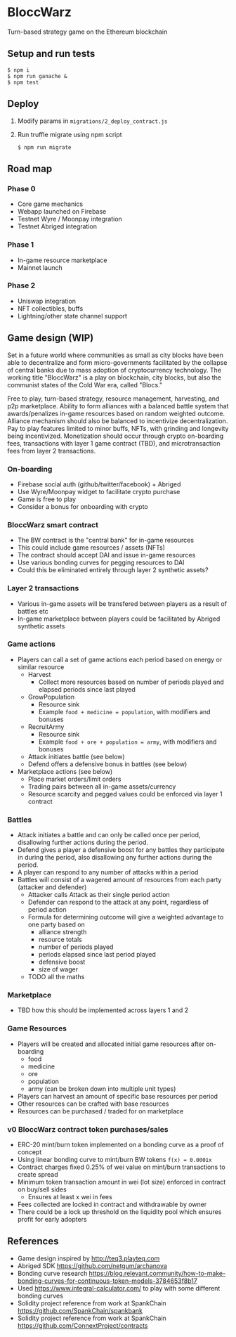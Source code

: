 # BloccWarz
Turn-based strategy game on the Ethereum blockchain

## Setup and run tests
```
$ npm i
$ npm run ganache &
$ npm test
```
## Deploy
1. Modify params in `migrations/2_deploy_contract.js`
2. Run truffle migrate using npm script

       $ npm run migrate

## Road map

### Phase 0
- Core game mechanics
- Webapp launched on Firebase
- Testnet Wyre / Moonpay integration
- Testnet Abriged integration

### Phase 1
- In-game resource marketplace
- Mainnet launch

### Phase 2
- Uniswap integration
- NFT collectibles, buffs
- Lightning/other state channel support

## Game design (WIP)

Set in a future world where communities as small as city blocks have been able to decentralize and form
micro-governments facilitated by the collapse of central banks due to mass adoption of cryptocurrency technology.  The working title "BloccWarz" is a play on blockchain, city blocks, but also the communist states of the Cold War era, called "Blocs."

Free to play, turn-based strategy, resource management, harvesting, and p2p marketplace.
Ability to form alliances with a balanced battle system that awards/penalizes in-game resources based on random weighted outcome. Alliance mechanism should also be balanced to incentivize decentralization.  Pay to play features limited to minor buffs, NFTs, with grinding and longevity being incentivized. Monetization should occur through crypto on-boarding fees, transactions with layer 1 game contract (TBD), and microtransaction fees from layer 2 transactions.

### On-boarding
- Firebase social auth (github/twitter/facebook) + Abriged
- Use Wyre/Moonpay widget to facilitate crypto purchase
- Game is free to play
- Consider a bonus for onboarding with crypto

### BloccWarz smart contract
- The BW contract is the "central bank" for in-game resources
- This could include game resources / assets (NFTs)
- The contract should accept DAI and issue in-game resources
- Use various bonding curves for pegging resources to DAI
- Could this be eliminated entirely through layer 2 synthetic assets?

### Layer 2 transactions
- Various in-game assets will be transfered between players as a result of battles etc
- In-game marketplace between players could be facilitated by Abriged synthetic assets

### Game actions
- Players can call a set of game actions each period based on energy or similar resource
  - Harvest
    - Collect more resources based on number of periods played and elapsed periods since last played
  - GrowPopulation
    - Resource sink
    - Example `food + medicine = population`, with modifiers and bonuses
  - RecruitArmy
    - Resource sink
    - Example `food + ore + population = army`, with modifiers and bonuses
  - Attack initiates battle (see below)
  - Defend offers a defensive bonus in battles (see below)
- Marketplace actions (see below)
  - Place market orders/limit orders
  - Trading pairs between all in-game assets/currency
  - Resource scarcity and pegged values could be enforced via layer 1 contract

### Battles
- Attack initiates a battle and can only be called once per period, disallowing further actions during the period.
- Defend gives a player a defensive boost for any battles they participate in during the period, also disallowing any further actions during the period.
- A player can respond to any number of attacks within a period
- Battles will consist of a wagered amount of resources from each party (attacker and defender)
  - Attacker calls Attack as their single period action
  - Defender can respond to the attack at any point, regardless of period action
  - Formula for determining outcome will give a weighted advantage to one party based on
    - alliance strength
    - resource totals
    - number of periods played
    - periods elapsed since last period played
    - defensive boost
    - size of wager
  - TODO all the maths

### Marketplace
- TBD how this should be implemented across layers 1 and 2

### Game Resources
- Players will be created and allocated initial game resources after on-boarding
  - food
  - medicine
  - ore
  - population
  - army (can be broken down into multiple unit types)
- Players can harvest an amount of specific base resources per period
- Other resources can be crafted with base resources
- Resources can be purchased / traded for on marketplace

### v0 BloccWarz contract token purchases/sales
- ERC-20 mint/burn token implemented on a bonding curve as a proof of concept
- Using linear bonding curve to mint/burn BW tokens `f(x) = 0.0001x`
- Contract charges fixed 0.25% of wei value on mint/burn transactions to create spread
- Minimum token transaction amount in wei (lot size) enforced in contract on buy/sell sides
  - Ensures at least x wei in fees
- Fees collected are locked in contract and withdrawable by owner
- There could be a lock up threshold on the liquidity pool which ensures profit for early adopters

## References
- Game design inspired by <http://teq3.playteq.com>
- Abriged SDK <https://github.com/netgum/archanova>
- Bonding curve research <https://blog.relevant.community/how-to-make-bonding-curves-for-continuous-token-models-3784653f8b17>
- Used <https://www.integral-calculator.com/> to play with some different bonding curves
- Solidity project reference from work at SpankChain <https://github.com/SpankChain/spankbank>
- Solidity project reference from work at SpankChain <https://github.com/ConnextProject/contracts>


